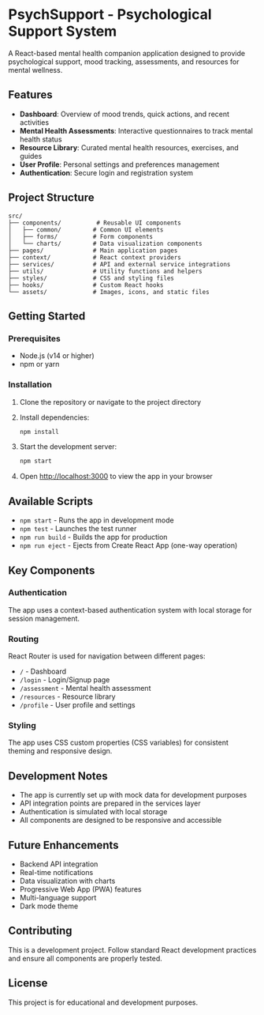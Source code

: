 # PsychSupport - Psychological Support System

A React-based mental health companion application designed to provide psychological support, mood tracking, assessments, and resources for mental wellness.

## Features

- **Dashboard**: Overview of mood trends, quick actions, and recent activities
- **Mental Health Assessments**: Interactive questionnaires to track mental health status
- **Resource Library**: Curated mental health resources, exercises, and guides
- **User Profile**: Personal settings and preferences management
- **Authentication**: Secure login and registration system

## Project Structure

```
src/
├── components/          # Reusable UI components
│   ├── common/         # Common UI elements
│   ├── forms/          # Form components
│   └── charts/         # Data visualization components
├── pages/              # Main application pages
├── context/            # React context providers
├── services/           # API and external service integrations
├── utils/              # Utility functions and helpers
├── styles/             # CSS and styling files
├── hooks/              # Custom React hooks
└── assets/             # Images, icons, and static files
```

## Getting Started

### Prerequisites

- Node.js (v14 or higher)
- npm or yarn

### Installation

1. Clone the repository or navigate to the project directory
2. Install dependencies:
   ```bash
   npm install
   ```

3. Start the development server:
   ```bash
   npm start
   ```

4. Open [http://localhost:3000](http://localhost:3000) to view the app in your browser

## Available Scripts

- `npm start` - Runs the app in development mode
- `npm test` - Launches the test runner
- `npm run build` - Builds the app for production
- `npm run eject` - Ejects from Create React App (one-way operation)

## Key Components

### Authentication
The app uses a context-based authentication system with local storage for session management.

### Routing
React Router is used for navigation between different pages:
- `/` - Dashboard
- `/login` - Login/Signup page
- `/assessment` - Mental health assessment
- `/resources` - Resource library
- `/profile` - User profile and settings

### Styling
The app uses CSS custom properties (CSS variables) for consistent theming and responsive design.

## Development Notes

- The app is currently set up with mock data for development purposes
- API integration points are prepared in the services layer
- Authentication is simulated with local storage
- All components are designed to be responsive and accessible

## Future Enhancements

- Backend API integration
- Real-time notifications
- Data visualization with charts
- Progressive Web App (PWA) features
- Multi-language support
- Dark mode theme

## Contributing

This is a development project. Follow standard React development practices and ensure all components are properly tested.

## License

This project is for educational and development purposes.
